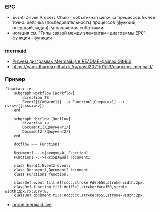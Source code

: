 ### EPC 
- Event-Driven Process Chain - событийная цепочка процессов. Более точно: цепочка (последовательность) процессов (функций, операций, задач), управляемая событиями
- [нотация](https://www.businessstudio.ru/help/docs/current/doku.php/ru/csdesign/bpmodeling/epc_notation) см. "Типы связей между элементами диаграммы EPC" функция - функция 

### mermaid
- [Рисуем диаграммы Mermaid.js в README-файлах GitHub](https://habr.com/ru/articles/652867)
- https://yamadharma.github.io/ru/post/2021/01/03/diagrams-mermaid/
### Пример
``` mermaid
flowchart TB
    subgraph workflow [Workflow]
        direction TB
        Event1{{Событие1}} --> Function1[Операция1] --> Event2{{Событие2}}
    end
    
    subgraph docflow [Docflow]
        direction TB
        Document1[/Документ1/]
        Document2[/Документ2/]
    end
    
    docflow ~~~ Function1
    
    Document1 -.->|входящий| Function1
    Function1 -.->|исходящий| Document2

    class Event1,Event2 event;
    class Document1,Document2 document;
    class Function1 function;
    
    classDef event fill:#ffcccc,stroke:#d6b656,stroke-width:2px;
    classDef function fill:#e1f5e1,stroke:#4caf50,stroke-width:2px,rx:8,ry:8;
    classDef document fill:#cccccc,stroke:#555,stroke-width:2px;
```

- [online mermaid.live](https://mermaid.live/edit#pako:eNqFU8tu00AU_ZXRdOukftuZSF1AYMcOCYk4C9ceJ1ZtTzQZk5TUERSBhFh0w7pS_wAQkQLi8Qszf8T4ETd1FtyN7_Wcc-6581jDgIQYIghAlJBlMPMpA88feRmQscjPp9Sfz8CS0ItyGYxfNNmkRpQRxhQHLCZZyyvjySucMW295nf8D_8qPolrvuNbrShAr3cGnuZZRdHG_Jb_5Vvxhn8RH_hO3GiTClDR9S5dL4q6A87COukYDUlQ-xzVyX9tSlyelk7Hp_yzbPVTvOO_-Jb_Ftfa6eQYpx_j9D2uY2rvZbPZ3M97CGh7g16_d3bFv4n3Uvm7uBEf5bA_rrqstmzwO_G2y2htelnNCRJ_sWgOQ6k3FeDyMzxcb50orUBpv8oeAO8tRE02PJyoAo1wVLcAUZwk6CSKAhnKglFygdFJaJ_blt2UvWUcshnS56thR2Gv34hgLbKw1oqYgR9Z6pGIQlfIVeglcrty-2kauSB44MmyrGNDUIFTGocQMZpjBaaYpn5ZwnWp7UE2wyn2IJJpiCM_T5gHvayQtLmfvSQk3TMpyacziCI_Wcgqn4c-w6PYlzc2bf9SeXkwfUzyjEGkOYNKBKI1XEGkG3bfNnTXdAaqaTiqbSrwUqIMtz9wXMc2VUN19IFVKPB11Vbt26Zhu6btWrqh6palKRCHMSP0Wf3Yqzdf_APIGXD7)
